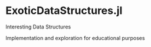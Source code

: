 # ExoticDataStructures.jl
Interesting Data Structures

Implementation and exploration for educational purposes


